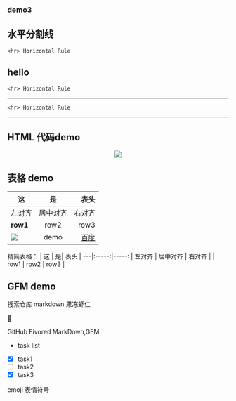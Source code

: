 ### demo3

## 水平分割线

	<hr> Horizontal Rule
hello
---

	<hr> Horizontal Rule
	
***

	<hr> Horizontal Rule
	
___


## HTML 代码demo

<p align='center'>
<img src='http://www.baidu.com/img/bd_logo1.png'/>
</p>


## 表格 demo

|  这 |  是|  表头 |
|---|:-----:|-----:|
| 左对齐 | 居中对齐 | 右对齐 |
| **row1** | row2 | row3 |
| ![][baidu logo] | demo | [百度] |

精简表格：
|  这 |  是|  表头 |
---|:-----:|-----:
| 左对齐 | 居中对齐 | 右对齐 |
| row1 | row2 | row3 |

## GFM demo

搜索仓库 markdown 果冻虾仁

:snake:

GitHub Fivored MarkDown,GFM

- task list


- [x] task1
- [ ] task2
- [x] task3

emoji 表情符号




<!-- 下面是本文中用到的链接 -->
[百度]:http://www.baidu.com
[baidu logo]: http://www.baidu.com/img/bd_logo1.png

